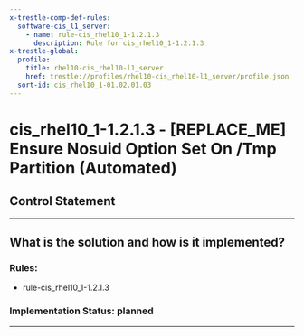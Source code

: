 ```yaml
---
x-trestle-comp-def-rules:
  software-cis_l1_server:
    - name: rule-cis_rhel10_1-1.2.1.3
      description: Rule for cis_rhel10_1-1.2.1.3
x-trestle-global:
  profile:
    title: rhel10-cis_rhel10-l1_server
    href: trestle://profiles/rhel10-cis_rhel10-l1_server/profile.json
  sort-id: cis_rhel10_1-01.02.01.03
---
```


# cis_rhel10_1-1.2.1.3 - \[REPLACE_ME\] Ensure Nosuid Option Set On /Tmp Partition (Automated)

## Control Statement

______________________________________________________________________

## What is the solution and how is it implemented?

<!-- For implementation status enter one of: implemented, partial, planned, alternative, not-applicable -->

<!-- Note that the list of rules under ### Rules: is read-only and changes will not be captured after assembly to JSON -->

<!-- Add control implementation description here for control: cis_rhel10_1-1.2.1.3 -->

### Rules:

  - rule-cis_rhel10_1-1.2.1.3

### Implementation Status: planned

______________________________________________________________________
